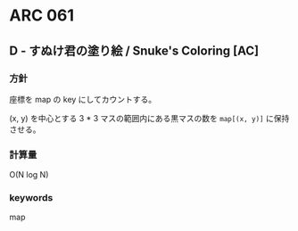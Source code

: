 # ARC 061

## D - すぬけ君の塗り絵 / Snuke's Coloring [AC]

### 方針

座標を map の key にしてカウントする。

(x, y) を中心とする 3 * 3 マスの範囲内にある黒マスの数を `map[(x, y)]` に保持させる。


### 計算量

O(N log N)


### keywords

map


